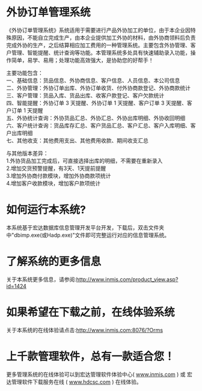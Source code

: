 # 外协订单管理系统

《外协订单管理系统》系统适用于需要进行产品外协加工的单位，由于本企业因特殊原因，不能自立完成生产，由本企业提供加工外协的材料，由外协商领料后负责完成外协的生产，之后结算相应加工费用的一种管理系统。主要包含外协管理、客户管理、智能提醒、统计查询等功能。本管理系统多处具有快速辅助录入功能，操作简单，易学、易用；处理功能高效强大，是协助您的好帮手！

主要功能包含：  
一、基础信息：货品信息、外协商信息、客户信息、人员信息、本公司信息  
二、外协管理：外协订单出库、外协订单收货、付外协商款登记、外协商款统计  
三、客户管理：货品入库、货品出库、收客户款登记、客户欠款统计  
四、智能提醒：外协订单 3 天提醒、外协订单 1 天提醒、客户订单 3 天提醒、客户订单 1 天提醒  
五、外协统计查询：外协货品汇总、外协汇总、外协出库明细、外协收回明细  
六、客户统计查询：货品库存汇总、客户货品汇总、客户汇总、客户入库明细、客户出库明细  
七、其他收支：其他费用支出、其他费用收款、期间收支汇总  

与其他版本差异：  
1.外协货品加工完成后，可直接选择出库的明细，不需要在重新录入  
2.增加交货预警提醒，有3天、1天提前提醒  
3.增加外协商付款模块，增加外协商款项统计  
4.增加客户收款模块，增加客户款项统计  

# 如何运行本系统?

本系统基于宏达数据库信息管理开发平台开发，下载后，双击文件夹中"dbimp.exe(或Hadp.exe)"文件即可完整运行对应的信息管理系统。

# 了解系统的更多信息

关于本系统更多信息，请参阅:http://www.inmis.com/product_view.asp?id=1424

# 如果希望在下载之前，在线体验系统

关于本系统的在线体验请点击:http://www.inmis.com:8076/?Orms

# 上千款管理软件，总有一款适合您！

更多管理系统的在线体验可以到宏达管理软件体验中心( www.inmis.com ) 或 宏达管理软件下载服务在线 ( www.hdcsc.com ) 在线体验。

